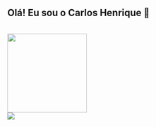 <!-- link para saber mais do githubstarts https://github.com/anuraghazra/github-readme-stats video explicativo: https://www.youtube.com/watch?v=TsaLQAetPLU&ab_channel=RafaellaBallerini-->

## Olá! Eu sou o Carlos Henrique 👋

<div>
  <a href="#">
    <br><img height="180" src="https://github-readme-stats.vercel.app/api?username=carlostitoaz&show_icons=true&theme=highcontrast" />
    <br><img src="https://github-readme-stats.vercel.app/api/top-langs/?username=carlostitoaz&layout=compact&theme=dark" />
  </a>
</div>

##
